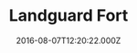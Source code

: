 ---
date: 2016-08-07T12:20:22.000Z
title: Landguard Fort
latitude: 51.9391006624922
longitude: 1.3211722038469569
url: http://www.landguard.com
category: checkin
---